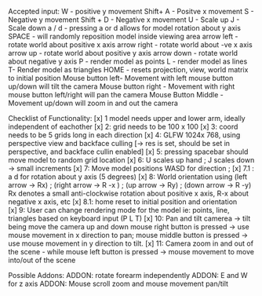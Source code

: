 Accepted input:
W - positive y movement
Shift+ A - Positve x movement
S - Negative y movement
Shift + D - Negative x movement
U - Scale up
J - Scale down
a / d - pressing a or d allows for model rotation about y axis
SPACE - will randomly reposition model inside viewing area
arrow left - rotate  world about positive x axis
arrow right - rotate world about -ve x axis
arrow up - rotate    world about positive y axis
arrow down - rotate  world  about negative y axis
P - render model as points
L - render model as lines
T- Render model as triangles
HOME - resets projection, view, world matrix to initial position
Mouse button left- Movement with left mouse button up/down will tilt the camera
Mouse button right - Movement with right mouse button left/right will pan the camera
Mouse Button Middle - Movement up/down will zoom in and out the camera

Checklist of Functionality:
[x] 1 model needs upper and lower arm, ideally independent of eachother
[x] 2: grid needs to be 100 x 100
[x] 3: coord needs to be 5 grids long in each direction
[x] 4: GLFW 1024x 768, using perspective view and backface culling [-> res is set, should be set in perspective, and backface cullin enabled]
[x] 5: pressing spacebar should move model  to random grid location
[x] 6: U scales up hand ; J scales down -> small increments
[x] 7: Move model positions WASD for direction ;
[x] 7.1 : a d for rotation about y axis (5 degrees)
[x] 8: World orientation using (left arrow -> Rx) ; (right arrow -> R -x ) ; (up arrow -> Ry) ; (down arrow -> R -y) 
			Rx denotes a small anti-clockwise
			rotation about positive x axis, R-x about negative x axis, etc
[x] 8.1: home reset to initial position and orientation  
[x] 9: User can change rendering mode for the model ie: points, line, triangles based on keyboard input (P L T)
[x] 10: Pan and tilt camerea -> tilt being move the camera up and down
			mouse right button is pressed → use mouse movement in x direction to pan;
			mouse middle button is pressed → use mouse movement in y direction to tilt.
[x] 11: Camera zoom in and out of the scene - while  mouse left button is pressed → mouse movement to move into/out of the scene

Possible Addons:
ADDON: rotate forearm independently
ADDON: E and W for z axis
ADDON: Mouse scroll zoom and mouse movement pan/tilt